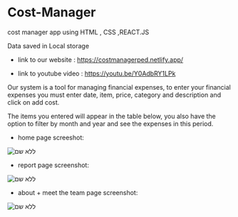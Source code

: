 # Cost-Manager
cost manager app using HTML , CSS ,REACT.JS

Data saved in Local storage

* link to our website : https://costmanagerped.netlify.app/

* link to youtube video : https://youtu.be/Y0AdbRY1LPk

Our system is a tool for managing financial expenses, to enter your financial expenses you must enter date, item, price, category and description and click on add cost.

The items you entered will appear in the table below, you also have the option to filter by month and year and see the expenses in this period.

* home page screeshot:

![ללא שם](https://user-images.githubusercontent.com/104712912/216678226-066c415c-2b20-4c23-9cf8-78d8d4339d5d.png)

* report page screenshot: 

![ללא שם](https://user-images.githubusercontent.com/104712912/216678616-d5d99fc6-74b2-46b3-94d8-55501d926660.png)

* about + meet the team page screenshot:

![ללא שם](https://user-images.githubusercontent.com/104712912/216679017-13cd7468-0dc9-442d-8b18-996007fb96c2.png)
